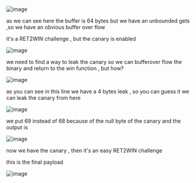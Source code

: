 ![image](https://github.com/CMDJO-QAIS/CTF-Writeups/assets/160439920/88ed6565-1498-4ccf-ab30-ad893a0b0e5f)

as we can see here the buffer is 64 bytes but we have an unbounded gets ,so we have an obvious buffer over flow

it's a RET2WIN challenge , but the canary is enabled 

![image](https://github.com/CMDJO-QAIS/CTF-Writeups/assets/160439920/33f1e988-e784-4505-ba1c-b8d80f296a9f)

we need to find a way to leak the canary so we can bufferover flow the binary and return to the win function , but how?

![image](https://github.com/CMDJO-QAIS/CTF-Writeups/assets/160439920/63db0f42-06f7-4924-9411-42a73c9afdc4)

as you can see in this line we have a 4 bytes leak , so you can guess it we can leak the canary from here

![image](https://github.com/CMDJO-QAIS/CTF-Writeups/assets/160439920/174381cf-9c43-48da-9b9b-dba48b7060d8)

we put 69 instead of 68 because of the null byte of the canary and the output is

![image](https://github.com/CMDJO-QAIS/CTF-Writeups/assets/160439920/4a885c0f-705f-4180-a65e-db86782082ae)

now we have the canary , then it's an easy RET2WIN challenge

this is the final payload 

![image](https://github.com/CMDJO-QAIS/CTF-Writeups/assets/160439920/43a0d1f7-49ce-40d3-8dad-45e8648e8dd2)


